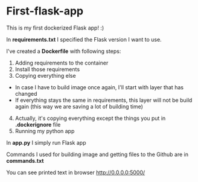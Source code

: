 # First-flask-app

This is my first dockerized Flask app! :)

In **requirements.txt** I specified the Flask version I want to use.

I've created a **Dockerfile** with following steps:
1. Adding requirements to the container
2. Install those requirements
3. Copying everything else
- In case I have to build image once again, I'll start with layer that has changed
- If everything stays the same in requirements, this layer will not be build again (this way we are saving a lot of building time)
4. Actually, it's copying everything except the things you put in **.dockerignore** file
5. Running my python app

In **app.py** I simply run Flask app

Commands I used for building image and getting files to the Github are in **commands.txt**

You can see printed text in browser http://0.0.0.0:5000/
